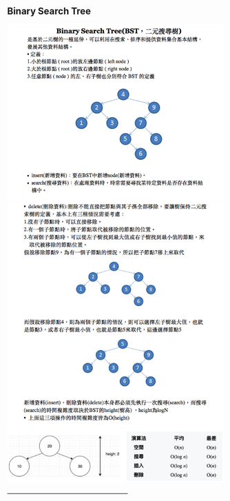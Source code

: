 ## Binary Search Tree

 
![](https://github.com/pignini/as/blob/master/image/Binary%20Search%20Tree.png)
![](https://github.com/pignini/as/blob/master/image/Binary%20Search%20Tree2.png)

————————————————————
